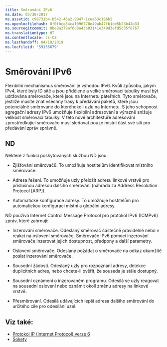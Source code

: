 ```yaml
---
title: Směrování IPv6
ms.date: 03/30/2017
ms.assetid: c98731b4-b542-46a2-9947-1cea63c186b2
ms.openlocfilehash: 0f0fbce84caf096770e49ab47fb1de5b23b44b33
ms.sourcegitcommit: 0be8a279af6d8a43e03141e349d3efd5d35f8767
ms.translationtype: HT
ms.contentlocale: cs-CZ
ms.lasthandoff: 04/18/2019
ms.locfileid: "59136679"
---
```

# <a name="ipv6-routing"></a>Směrování IPv6
Flexibilní mechanismus směrování je výhodou IPv6. Kvůli způsobu, jakým IPv4, které byly ID sítě a jsou přidělené a velké směrovací tabulky musí být udržována směrovače, které jsou na Internetu páteřních. Tyto směrovače, jestliže musíte znát všechny trasy k předávání paketů, které jsou potenciálně směrované do kteréhokoli uzlu na Internetu. S jeho schopnost agregační adresy IPv6 umožňuje flexibilní adresování a výrazně snižuje velikost směrovací tabulky. V této nové architektuře adresování zprostředkující směrovače musí sledovat pouze místní část své síti pro předávání zpráv správně.  
  
## <a name="neighbor-discovery"></a>ND  
 Některé z funkcí poskytovaných službou ND jsou:  
  
-   Zjišťování směrovačů. To umožňuje hostitelům identifikovat místního směrovače.  
  
-   Adresa řešení. To umožňuje uzly přeložit adresu linkové vrstvě pro příslušnou adresou dalšího směrování (náhrada za Address Resolution Protocol [ARP]).  
  
-   Automatické konfigurace adresy. To umožňuje hostitelům pro automatickou konfiguraci místní a globální adresy.  
  
 ND používá Internet Control Message Protocol pro protokol IPv6 (ICMPv6) zpráv, které zahrnují:  
  
-   Inzerování směrovače. Odeslaný směrovač částečně pravidelně nebo v reakci na oslovení směrovače. Směrovače IPv6 pomocí inzerování směrovače inzerovat jejich dostupnost, předpony a další parametry.  
  
-   Oslovení směrovače. Odeslaný požádat o směrovače na odkaz okamžitě poslat inzerování směrovače.  
  
-   Sousední žádostí. Odeslaný uzly pro rozpoznání adresy, detekce duplicitních adres, nebo chcete-li ověřit, že souseda je stále dostupný.  
  
-   Sousední oznámení o inzerovaném programu. Odesílá se uzly reagovat na sousední oslovení nebo oznámit okolí změnu adresy na linkové vrstvě.  
  
-   Přesměrování. Odesílá udávajících lepší adresa dalšího směrování do určitého cíle pro odesílání uzel.  
  
## <a name="see-also"></a>Viz také:

- [Protokol IP (Internet Protocol) verze 6](../../../docs/framework/network-programming/internet-protocol-version-6.md)
- [Sokety](../../../docs/framework/network-programming/sockets.md)

